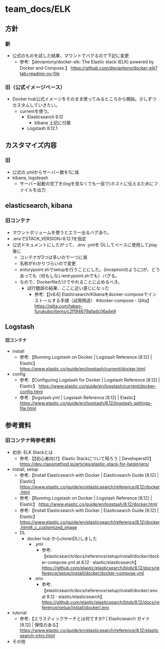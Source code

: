 # team_docs/ELK

## 方針

### 新
- 公式のものを試した結果、マウントでバグるので下記に変更
  - 参考:【deviantony/docker-elk: The Elastic stack (ELK) powered by Docker and Compose.】 https://github.com/deviantony/docker-elk?tab=readme-ov-file

### 旧（公式イメージベース）
- Docker hub公式イメージをそのまま使ってみるところから開始。少しずつカスタムしていきたい。
  - currentを使う。
    - Elasticsearch 8.12
      - kibana 上記に付属
    - Logstash 8.12.1

## カスタマイズ内容

### 旧
- 公式の.ymlからサーバー数を1に減
- kibana, logsteash
  - サーバー起動の完了を(logを見なくても一目で)ホストに伝えるためにファイルを出力

## elasticsearch, kibana

### 旧コンテナ

- マウントボリュームを使うとエラー出るバグあり。
- .envでSTACK_VERSION=8.12.1を指定
- 公式ドキュメントにしたがって、.env .ymlを DLしてベースに使用してplay後に
  - コンテナが3つは多いので一つに減
  - 名称がわかりづらいので変更
  - entorypoint.shでsetupを行うことにした。(inceptionのように)が、どうあっても（何もしないentrypoint.shでも）バグる。
  - なので、Dockerfileだけでやれることに止めるべき。
    - 試行錯誤の結果、ここに近い感じになった
      - 参考:【[v8.6] Elasticsearch/Kibanaをdocker-composeでインストールする手順（試用用途） #docker-compose - Qiita】 https://qiita.com/takeo-furukubo/items/c2f194679afadc06a4e9

## Logstash

#### 旧コンテナ

- install
  - 参考:【Running Logstash on Docker | Logstash Reference [8.12] | Elastic】 https://www.elastic.co/guide/en/logstash/current/docker.html
- config  
  - 参考:【Configuring Logstash for Docker | Logstash Reference [8.12] | Elastic】 https://www.elastic.co/guide/en/logstash/current/docker-config.html
  - 参考:【logstash.yml | Logstash Reference [8.12] | Elastic】 https://www.elastic.co/guide/en/logstash/8.12/logstash-settings-file.html 

## 参考資料

### 旧コンテナ時参考資料

- 初歩: ELK Stackとは
  - 参考:【【初心者向け】Elastic Stackについて知ろう | DevelopersIO】 <https://dev.classmethod.jp/articles/elastic-stack-for-beginners/>
- install, setup
  - 参考:【Install Elasticsearch with Docker | Elasticsearch Guide [8.12] | Elastic】 <https://www.elastic.co/guide/en/elasticsearch/reference/8.12/docker.html>
  - 参考:【Running Logstash on Docker | Logstash Reference [8.12] | Elastic】 https://www.elastic.co/guide/en/logstash/8.12/docker.html
  - 参考:【Install Elasticsearch with Docker | Elasticsearch Guide [8.12] | Elastic】 <https://www.elastic.co/guide/en/elasticsearch/reference/8.12/docker.html#_c_customized_image>
  - DL  
    - docker hub からclone(DL)しました  
      - .yml
        - 参考:【elasticsearch/docs/reference/setup/install/docker/docker-compose.yml at 8.12 · elastic/elasticsearch】 <https://github.com/elastic/elasticsearch/blob/8.12/docs/reference/setup/install/docker/docker-compose.yml>
      - .env
        - 参考:【elasticsearch/docs/reference/setup/install/docker/.env at 8.12 · elastic/elasticsearch】 <https://github.com/elastic/elasticsearch/blob/8.12/docs/reference/setup/install/docker/.env>
- tutorial
  - 参考:【エラスティックサーチとは何ですか? | Elasticsearch ガイド [8.12] | 弾性のある】 <https://www.elastic.co/guide/en/elasticsearch/reference/8.12/elasticsearch-intro.html>  
- その他
